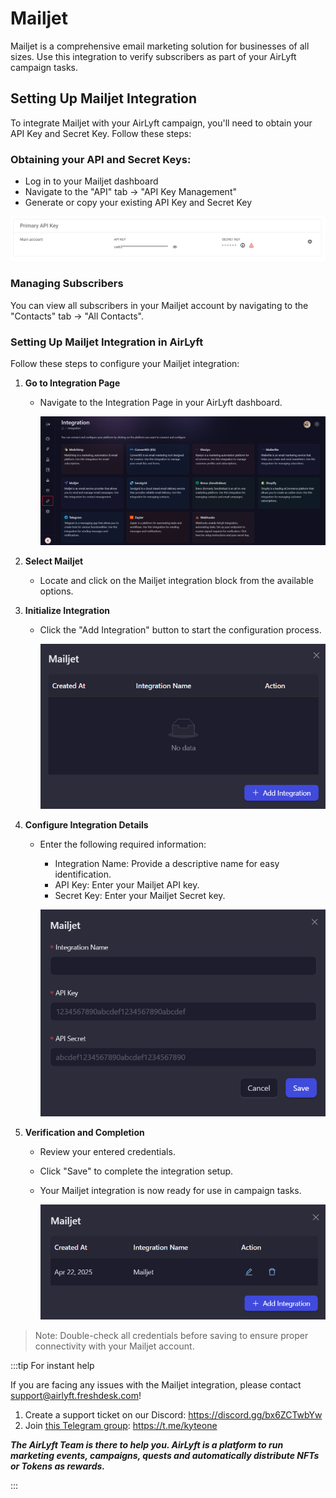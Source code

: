 # Mailjet

Mailjet is a comprehensive email marketing solution for businesses of all sizes. Use this integration to verify subscribers as part of your AirLyft campaign tasks.

## Setting Up Mailjet Integration

To integrate Mailjet with your AirLyft campaign, you'll need to obtain your API Key and Secret Key. Follow these steps:

### Obtaining your API and Secret Keys:

- Log in to your Mailjet dashboard
- Navigate to the "API" tab → "API Key Management"
- Generate or copy your existing API Key and Secret Key

![Mailjet API Keys](../../images/EmailMailJetAPI.png)

### Managing Subscribers

You can view all subscribers in your Mailjet account by navigating to the "Contacts" tab → "All Contacts".

### Setting Up Mailjet Integration in AirLyft

Follow these steps to configure your Mailjet integration:

1. **Go to Integration Page**

   - Navigate to the Integration Page in your AirLyft dashboard.

     ![Integration Page](../../images/integrationPage.png)

2. **Select Mailjet**

   - Locate and click on the Mailjet integration block from the available options.

3. **Initialize Integration**

   - Click the "Add Integration" button to start the configuration process.

     ![Mailjet Block](../../images/mailjetAdd.png)

4. **Configure Integration Details**

   - Enter the following required information:

     - Integration Name: Provide a descriptive name for easy identification.
     - API Key: Enter your Mailjet API key.
     - Secret Key: Enter your Mailjet Secret key.

     ![Add Integration](../../images/mailjetForm.png)

5. **Verification and Completion**

   - Review your entered credentials.
   - Click "Save" to complete the integration setup.
   - Your Mailjet integration is now ready for use in campaign tasks.

     ![Mailjet Integration](../../images/mailjetCreated.png)

> Note: Double-check all credentials before saving to ensure proper connectivity with your Mailjet account.

:::tip For instant help

If you are facing any issues with the Mailjet integration, please contact [support@airlyft.freshdesk.com](mailto:support@airlyft.freshdesk.com)!

1. Create a support ticket on our Discord: https://discord.gg/bx6ZCTwbYw
2. Join [this Telegram group](https://t.me/kyteone): https://t.me/kyteone

**_The AirLyft Team is there to help you. AirLyft is a platform to run marketing events, campaigns, quests and automatically distribute NFTs or Tokens as rewards._**

:::
